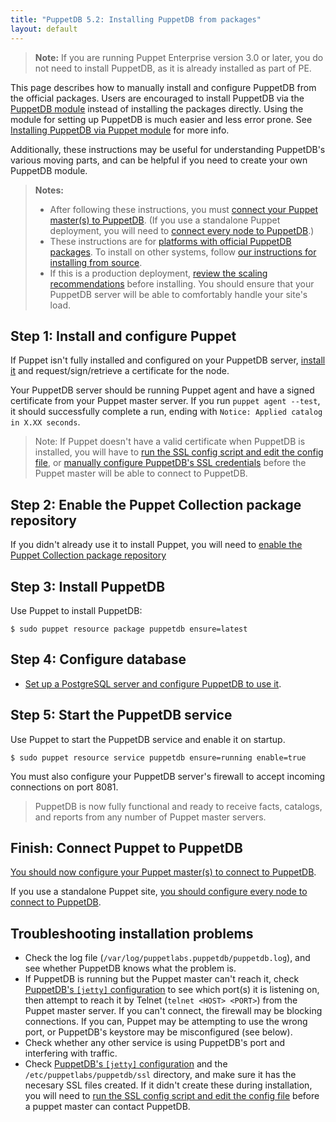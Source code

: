 ```yaml
---
title: "PuppetDB 5.2: Installing PuppetDB from packages"
layout: default
---
```


[connect_master]: ./connect_puppet_master.html
[connect_apply]: ./connect_puppet_apply.html
[ssl_script]: ./maintain_and_tune.html#redo-ssl-setup-after-changing-certificates
[configure_postgres]: ./configure.html#using-postgresql
[configure_heap]: ./configure.html#configuring-the-java-heap-size
[configure_jetty]: ./configure.html#jetty-http-settings
[requirements]: ./index.html#standard-install-rhel-centos-debian-and-ubuntu
[install_module]: ./install_via_module.html
[module]: http://forge.puppet.com/puppetlabs/puppetdb
[keystore_instructions]: ./postgres_ssl.html

> **Note:** If you are running Puppet Enterprise version 3.0 or later, you do
> not need to install PuppetDB, as it is already installed as part of PE.

This page describes how to manually install and configure PuppetDB
from the official packages. Users are encouraged to install PuppetDB
via the [PuppetDB module][module] instead of installing the packages
directly. Using the module for setting up PuppetDB is much easier and
less error prone. See [Installing PuppetDB via Puppet
module][install_module] for more info.

Additionally, these instructions may be useful for understanding PuppetDB's
various moving parts, and can be helpful if you need to create your own PuppetDB
module.

> **Notes:**
>
> * After following these instructions, you must
>   [connect your Puppet master(s) to PuppetDB][connect_master]. (If you use a
>   standalone Puppet deployment, you will need to
>   [connect every node to PuppetDB][connect_apply].)
> * These instructions are for
>   [platforms with official PuppetDB packages][requirements]. To install on
>   other systems, follow
>   [our instructions for installing from source](./install_from_source.html).
> * If this is a production deployment,
>   [review the scaling recommendations](./scaling_recommendations.html) before
>   installing. You should ensure that your PuppetDB server will be able to
>   comfortably handle your site's load.

Step 1: Install and configure Puppet
-----

If Puppet isn't fully installed and configured on your PuppetDB server,
[install it][installpuppet] and request/sign/retrieve a certificate for the
node.

[installpuppet]: {{puppet}}/install_pre.html

Your PuppetDB server should be running Puppet agent and have a signed
certificate from your Puppet master server. If you run `puppet agent --test`, it
should successfully complete a run, ending with `Notice: Applied catalog in X.XX
seconds`.

> Note: If Puppet doesn't have a valid certificate when PuppetDB is installed,
> you will have to
> [run the SSL config script and edit the config file][ssl_script], or
> [manually configure PuppetDB's SSL credentials][keystore_instructions] before
> the Puppet master will be able to connect to PuppetDB.

Step 2: Enable the Puppet Collection package repository
-----

If you didn't already use it to install Puppet, you will need to
[enable the Puppet Collection package repository]({{puppet}}/puppet_collections.html)

Step 3: Install PuppetDB
-----

Use Puppet to install PuppetDB:

    $ sudo puppet resource package puppetdb ensure=latest

Step 4: Configure database
-----

- [Set up a PostgreSQL server and configure PuppetDB to use it][configure_postgres].

Step 5: Start the PuppetDB service
-----

Use Puppet to start the PuppetDB service and enable it on startup.

    $ sudo puppet resource service puppetdb ensure=running enable=true

You must also configure your PuppetDB server's firewall to accept incoming
connections on port 8081.

> PuppetDB is now fully functional and ready to receive facts, catalogs, and
> reports from any number of Puppet master servers.

Finish: Connect Puppet to PuppetDB
-----

[You should now configure your Puppet master(s) to connect to PuppetDB][connect_master].

If you use a standalone Puppet site,
[you should configure every node to connect to PuppetDB][connect_apply].

Troubleshooting installation problems
-----

* Check the log file (`/var/log/puppetlabs.puppetdb/puppetdb.log`), and see
  whether PuppetDB knows what the problem is.
* If PuppetDB is running but the Puppet master can't reach it, check
  [PuppetDB's `[jetty]` configuration][configure_jetty] to see which port(s) it
  is listening on, then attempt to reach it by Telnet (`telnet <HOST> <PORT>`)
  from the Puppet master server. If you can't connect, the firewall may be
  blocking connections. If you can, Puppet may be attempting to use the wrong
  port, or PuppetDB's keystore may be misconfigured (see below).
* Check whether any other service is using PuppetDB's port and interfering with
  traffic.
* Check [PuppetDB's `[jetty]` configuration][configure_jetty] and the
  `/etc/puppetlabs/puppetdb/ssl` directory, and make sure it has the necesary
  SSL files created. If it didn't create these during installation, you will
  need to [run the SSL config script and edit the config file][ssl_script]
  before a puppet master can contact PuppetDB.
